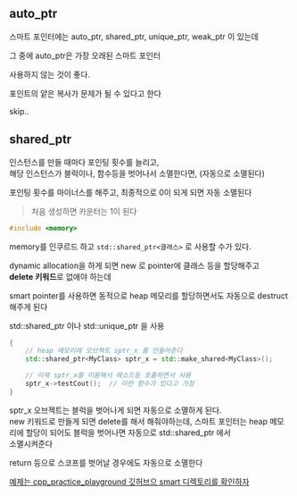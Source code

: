 ## auto_ptr
스마트 포인터에는 auto_ptr, shared_ptr, unique_ptr, weak_ptr 이 있는데  

그 중에 auto_ptr은 가장 오래된 스마트 포인터   

사용하지 않는 것이 좋다.   

포인트의 얕은 복사가 문제가 될 수 있다고 한다   

skip..


## shared_ptr
인스턴스를 만들 때마다 포인팅 횟수를 늘리고,   
해당 인스턴스가 블럭이나, 함수등을 벗어나서 소멸한다면, (자동으로 소멸된다)   

포인팅 횟수를 마이너스를 해주고, 최종적으로 0이 되게 되면 자동 소멸된다   

> 처음 생성하면 카운터는 1이 된다  


```cpp
#include <memory>
```
memory를 인쿠르드 하고 `std::shared_ptr<클래스>` 로 사용할 수가 있다. 

dynamic allocation을 하게 되면 new 로 pointer에 클래스 등을 할당해주고   
**delete 키워드**로 없애야 하는데   

smart pointer를 사용하면 동적으로 heap 메모리를 할당하면서도 자동으로 destruct 해주게 된다   

std::shared_ptr 이나 std::unique_ptr 을 사용  

```cpp
{
    // heap 메모리에 오브젝트 sptr_x 를 만들어준다
    std::shared_ptr<MyClass> sptr_x = std::make_shared<MyClass>();

    // 이제 sptr_x를 이용해서 메소드등 호출하면서 사용
    sptr_x->testCout();  // 이런 함수가 있다고 가정
}
```

sptr_x 오브젝트는 블럭을 벗어나게 되면 자동으로 소멸하게 된다.   
new 키워드로 만들게 되면 delete를 해서 해줘야하는데, 
스마트 포인터는 heap 메모리에 할당이 되어도 블럭을 벗어나면 자동으로 std::shared_ptr 에서   
소멸시켜준다  

return 등으로 스코프를 벗어날 경우에도 자동으로 소멸한다   

[예제는 cpp_practice_playground 깃허브으 smart 디렉토리를 확인하자]()   




